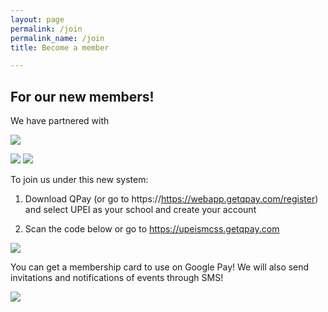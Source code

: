 ```yaml
---
layout: page
permalink: /join
permalink_name: /join
title: Become a member

---  
```

<p align=center> 
  
<h2>For our new members!</h2>

We have partnered with 
  
<img src="https://user-images.githubusercontent.com/91146114/188928763-697aa442-8c8b-4887-a1e8-9c20d965e7ee.png"/>
  
<a href="https://apps.apple.com/app/id775515154"><img src="https://user-images.githubusercontent.com/91146114/188938865-0fb8b5ec-6640-438e-9fc2-8a680fd0288e.png"/></a> <a href="https://play.google.com/store/apps/details?id=com.imagineteam.quicklypayit"><img src="https://user-images.githubusercontent.com/91146114/188938986-4500703d-2990-4112-90ed-9ee69dddf9f1.png"/></a>


  To join us under this new system: 

  1. Download QPay (or go to https://https://webapp.getqpay.com/register) and select UPEI as your school and create your account
  
  2. Scan the code below or go to https://upeismcss.getqpay.com 
  
  
<img src="https://user-images.githubusercontent.com/91146114/188939298-f1d09d34-7a95-4c3e-aa90-9512e0b19bf8.png"/>

  You can get a membership card to use on Google Pay! We will also send invitations and notifications of events through SMS!
  
</p>

<a class="discord-widget" href="INVITE URL" title="Join us on Discord"><img src="https://discordapp.com/api/guilds/888511925112172544/embed.png?style=banner3">
<script async defer crossorigin="anonymous" src="https://connect.facebook.net/en_US/sdk.js#xfbml=1&version=v14.0&appId=132840270104932&autoLogAppEvents=1" nonce="HdyHjDEN"></script>
</a><div class="fb-group" data-href="https://www.facebook.com/groups/255898304752976" data-width="280" data-show-metadata="false"><blockquote cite="https://www.facebook.com/groups/255898304752976" class="fb-xfbml-parse-ignore"></div>

